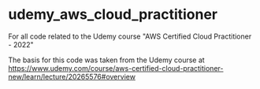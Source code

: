# udemy_aws_cloud_practitioner
For all code related to the Udemy course "AWS Certified Cloud Practitioner - 2022"

The basis for this code was taken from the Udemy course at https://www.udemy.com/course/aws-certified-cloud-practitioner-new/learn/lecture/20265576#overview
